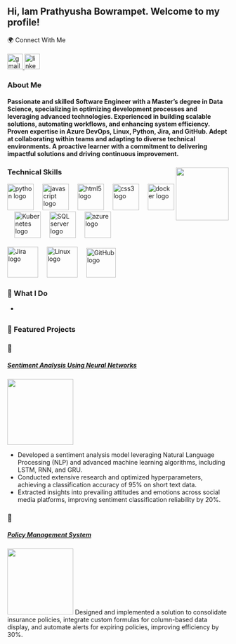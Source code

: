 <h2 align="left">Hi, Iam Prathyusha Bowrampet. Welcome to my profile!</h2>


<div> <divalign="left">    🌍 Connect With Me </div>
<br>
  <a href="mailto:prathyushabowrampet10@gmail.com">
    <img src="https://img.shields.io/static/v1?message=Gmail&logo=gmail&label=&color=D14836&logoColor=white&labelColor=&style=for-the-badge" height="35" alt="gmail logo"  />
  </a>
  <a href="https://linkedin.com/in/prathyushabowrampet" target="_blank">
    <img src="https://img.shields.io/static/v1?message=LinkedIn&logo=linkedin&label=&color=0077B5&logoColor=white&labelColor=&style=for-the-badge" height="35" alt="linkedin logo"  />
  </a>
</div>

<h3> About Me</h3>

<h4>
Passionate and skilled Software Engineer with a Master’s degree in Data Science, specializing in optimizing development processes and leveraging advanced technologies. Experienced in building scalable solutions, automating workflows, and enhancing system efficiency. Proven expertise in Azure DevOps, Linux, Python, Jira, and GitHub. Adept at collaborating within teams and adapting to diverse technical environments. A proactive learner with a commitment to delivering impactful solutions and driving continuous improvement.
</h4>

###

<!--<div align="center">
  <img src="https://github-readme-stats.vercel.app/api?username=prathyusha-bowrampet&hide_title=false&hide_rank=false&show_icons=true&include_all_commits=true&count_private=true&disable_animations=false&theme=dracula&locale=en&hide_border=false" height="150" alt="stats graph"  />
  <img src="https://github-readme-stats.vercel.app/api/top-langs?username=prathyusha-bowrampet&locale=en&hide_title=false&layout=compact&card_width=320&langs_count=5&theme=dracula&hide_border=false" height="150" alt="languages graph"  />
</div> -->

###

<!--<img align="right" height="150" src="https://i.imgflip.com/65efzo.gif"  /> -->
<img align="right" height="120" src= "https://user-images.githubusercontent.com/102985224/211582827-8fd748d6-9181-4c5f-a620-76168b861a4d.gif"/>

###
<h3>Technical Skills</h3>
<div align="left">
  <img src="https://cdn.jsdelivr.net/gh/devicons/devicon/icons/python/python-original.svg" height="60" alt="python logo"  />
  <img width="12" />
  <img src="https://cdn.jsdelivr.net/gh/devicons/devicon/icons/javascript/javascript-original.svg" height="60" alt="javascript logo"  />
  <img width="12" />
  <img src="https://cdn.jsdelivr.net/gh/devicons/devicon/icons/html5/html5-original.svg" height="60" alt="html5 logo"  />
  <img width="12" />
  <img src="https://cdn.jsdelivr.net/gh/devicons/devicon/icons/css3/css3-original.svg" height="60" alt="css3 logo"  />
  <img width="12" />
  <img src="https://cdn.jsdelivr.net/gh/devicons/devicon/icons/docker/docker-original.svg" height="60" , alt="docker logo"  />
  <img width="12" />
  <img src="https://cdn.jsdelivr.net/gh/devicons/devicon/icons/kubernetes/kubernetes-plain.svg" height="60" alt="Kubernetes logo"  />
  <img width="12" />
  <img src="https://cdn.jsdelivr.net/gh/devicons/devicon/icons/microsoftsqlserver/microsoftsqlserver-plain.svg" height="60" alt="SQL server logo"  />
  <img width="12" />
  <img src="https://cdn.jsdelivr.net/gh/devicons/devicon/icons/azure/azure-original.svg" height="60" alt="azure logo"  />
  <img width="12" />
  <br> <br>
  <img src="https://www.vhv.rs/dpng/f/545-5452076_jira-logo-png.png" height="70" alt="Jira logo"  />
  <img width="12" />
  <img src="https://pngimg.com/uploads/linux/linux_PNG21.png" height="70" alt="Linux logo"  />
  <img width="12" />
  <img src="https://www.pngmart.com/files/23/Github-Logo-PNG.png" height="67" alt="GitHub logo"  />
  
</div>

###
<h3>🚀 What I Do </h3>

-   

###
## <h3>🌟 Featured Projects  </h3>

### 🔗 <h5>[Sentiment Analysis Using Neural Networks](https://github.com/yourusername/sentiment-analysis)  </h5>
<img height="150" src= "https://media.giphy.com/media/xT9IgzoKnwFNmISR8I/giphy.gif"/>

- Developed a sentiment analysis model leveraging Natural Language Processing (NLP) and advanced machine learning algorithms, including LSTM, RNN, and GRU.
- Conducted extensive research and optimized hyperparameters, achieving a classification accuracy of 95% on short text data.
- Extracted insights into prevailing attitudes and emotions across social media platforms, improving sentiment classification reliability by 20%.  


### 🔗 <h5> [Policy Management System](https://github.com/yourusername/policy-management)  </h5>
<img height="150" src= "https://cdn.vectorstock.com/i/1000v/70/63/logo-template-for-an-insurance-company-vector-12267063.jpg"/> 
Designed and implemented a solution to consolidate insurance policies, integrate custom formulas for column-based data display, and automate alerts for expiring policies, improving efficiency by 30%.






###
